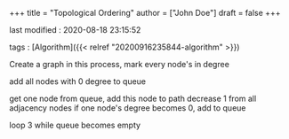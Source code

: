 +++
title = "Topological Ordering"
author = ["John Doe"]
draft = false
+++

last modified
: 2020-08-18 23:15:52


tags
: [Algorithm]({{< relref "20200916235844-algorithm" >}})


Create a graph
    in this process, mark every node's in degree

add all nodes with 0 degree to queue

get one node from queue, add this node to path
    decrease 1 from all adjacency nodes
    if one node's degree becomes 0, add to queue

loop 3 while queue becomes empty
